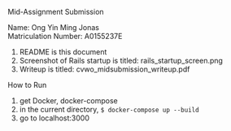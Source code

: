 Mid-Assignment Submission

Name: Ong Yin Ming Jonas<br/>
Matriculation Number: A0155237E

1. README is this document
2. Screenshot of Rails startup is titled: rails_startup_screen.png
3. Writeup is titled: cvwo_midsubmission_writeup.pdf

How to Run
1. get Docker, docker-compose
2. in the current directory, `$ docker-compose up --build`
3. go to localhost:3000

